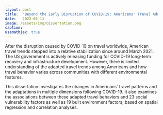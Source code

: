 ```yaml
---
layout: post
title:  "Beyond the Early Disruption of COVID-19: Americans' Travel Adaptations and Their Associations With Social Vulnerability and the Built Environment"
date:   2023-08-11
image: /assets/img/Dissertation.png
caption:
usemathjax: true
---
```


After the disruption caused by COVID-19 on travel worldwide, American travel trends stepped into a relative stabilization since around March 2021. The US government is actively releasing funding for COVID-19 long-term recovery and infrastructure development. However, there is limited understanding of the adapted travel trends among Americans and how travel behavior varies across communities with different environmental features. 

This dissertation investigates the changes in Americans' travel patterns and the adaptations in multiple dimensions following COVID-19. It also examines the associations between these adapted travel behaviors and 23 social vulnerability factors as well as 19 built environment factors, based on spatial regression and correlation analyses.

<br />
